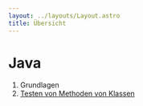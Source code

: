```yaml
---
layout: ../layouts/Layout.astro
title: Übersicht
---
```

# Java
1. Grundlagen
1. [Testen von Methoden von Klassen](./java/TestFunctionForClasses)
